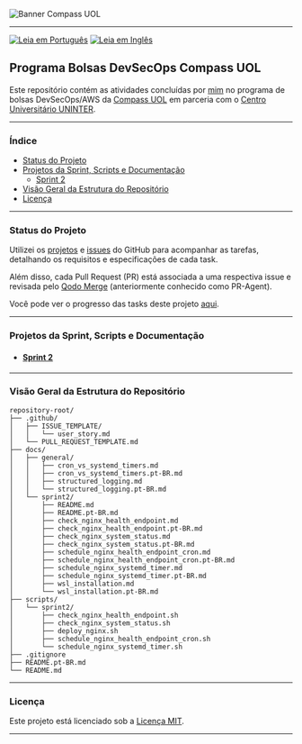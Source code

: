 ![Banner Compass UOL](https://vetores.org/d/compass-uol.svg)

---
[![Leia em Português](https://img.shields.io/badge/%F0%9F%87%A7%F0%9F%87%B7%20Portugu%C3%AAs-F0FFFF.svg)](README.pt-BR.md)
[![Leia em Inglês](https://img.shields.io/badge/%F0%9F%87%BA%F0%9F%87%B8%20English-gray.svg)](README.md)

## Programa Bolsas DevSecOps Compass UOL

Este repositório contém as atividades concluídas por [mim](https://github.com/georgrybski) no programa de bolsas DevSecOps/AWS da [Compass UOL](https://compass.uol/pt/home/) em parceria com o [Centro Universitário UNINTER](https://www.uninter.com/centro-universitario/).

---

### Índice
- [Status do Projeto](#status-do-projeto)
- [Projetos da Sprint, Scripts e Documentação](#projetos-da-sprint-scripts-e-documentação)
  - [Sprint 2](#sprint-2)
- [Visão Geral da Estrutura do Repositório](#visão-geral-da-estrutura-do-repositório)
- [Licença](#licença)

---

### Status do Projeto

Utilizei os [projetos](https://docs.github.com/pt/issues/planning-and-tracking-with-projects/learning-about-projects/about-projects) e [issues](https://docs.github.com/pt/issues/tracking-your-work-with-issues/about-issues) do GitHub para acompanhar as tarefas, detalhando os requisitos e especificações de cada task.

Além disso, cada Pull Request (PR) está associada a uma respectiva issue e revisada pelo [Qodo Merge](https://qodo-merge-docs.qodo.ai/) (anteriormente conhecido como PR-Agent).

Você pode ver o progresso das tasks deste projeto [aqui](https://github.com/users/georgrybski/projects/3).

---

### Projetos da Sprint, Scripts e Documentação
- #### [Sprint 2](docs/sprint2/README.pt-BR.md)

---

### Visão Geral da Estrutura do Repositório

```
repository-root/
├── .github/
│   ├── ISSUE_TEMPLATE/
│   │   └── user_story.md
│   └── PULL_REQUEST_TEMPLATE.md
├── docs/
│   ├── general/
│   │   ├── cron_vs_systemd_timers.md
│   │   ├── cron_vs_systemd_timers.pt-BR.md
│   │   ├── structured_logging.md
│   │   └── structured_logging.pt-BR.md
│   └── sprint2/
│       ├── README.md
│       ├── README.pt-BR.md
│       ├── check_nginx_health_endpoint.md
│       ├── check_nginx_health_endpoint.pt-BR.md
│       ├── check_nginx_system_status.md
│       ├── check_nginx_system_status.pt-BR.md
│       ├── schedule_nginx_health_endpoint_cron.md
│       ├── schedule_nginx_health_endpoint_cron.pt-BR.md
│       ├── schedule_nginx_systemd_timer.md
│       ├── schedule_nginx_systemd_timer.pt-BR.md
│       ├── wsl_installation.md
│       └── wsl_installation.pt-BR.md
├── scripts/
│   └── sprint2/
│       ├── check_nginx_health_endpoint.sh
│       ├── check_nginx_system_status.sh
│       ├── deploy_nginx.sh
│       ├── schedule_nginx_health_endpoint_cron.sh
│       └── schedule_nginx_systemd_timer.sh
├── .gitignore
├── README.pt-BR.md
└── README.md
```
---

### Licença

Este projeto está licenciado sob a [Licença MIT](LICENSE).

---
